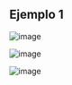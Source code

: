 ## Ejemplo 1
![image](https://github.com/xlmdn/problemario/assets/147437527/ab5bb347-246d-43ff-a602-b113caace4e2)

![image](https://github.com/xlmdn/problemario/assets/147437527/89ef1f14-23c8-4344-b2de-51febbf5480a)

![image](https://github.com/xlmdn/problemario/assets/147437527/1de418a2-4bd2-428e-8a86-826a9e523aed)
